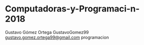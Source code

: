 # Computadoras-y-Programaci-n-2018
Gustavo Gómez Ortega
GustavoGomez99
gustavo.gomez.ortega99@gmail.com
programacion
